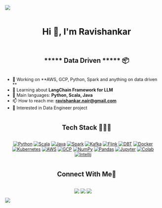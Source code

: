 <!--horizontal divider(gradiant)-->
<img src="https://user-images.githubusercontent.com/73097560/115834477-dbab4500-a447-11eb-908a-139a6edaec5c.gif">

<!--h1 without bottom border-->
<div id="user-content-toc">
  <ul align="center">
    <summary><h1 style="display: inline-block">Hi 👋, I'm Ravishankar</h1></summary>
  </ul>
</div>

<!--h2 without bottom border-->
<div id="user-content-toc">
  <ul align="center">
    <summary><h2 style="display: inline-block">***** Data Driven ***** 📦</h2></summary>
  </ul>
</div>

- 🔭 Working on **AWS, GCP, Python, Spark and anything on data driven **
- 🌱 Learning about **LangChain Framework for LLM**
- 💬 Main languages: **Python, Scala, Java**
- 📫 How to reach me: **ravishankar.nair@gmail.com**
- 🚩 Interested in Data Engineer project

<!--h1 without bottom border-->
<div id="user-content-toc">
  <ul align="center">
    <summary><h2 style="display: inline-block">Tech Stack 👨🏻‍💻</h2></summary>
  </ul>
</div>
<!--tech stack icons-->
<p align="center">
    <a href="https://github.com/passionbytes"><img alt="Python" src="https://img.shields.io/badge/Python-14354C?style=for-the-badge&logo=python&logoColor=white"></a>
   	<a href="https://github.com/passionbytes"><img alt="Scala" src="https://img.shields.io/badge/Scala-DC322F?style=for-the-badge&logo=scala&logoColor=white"></a>
   	<a href="https://github.com/passionbytes"><img alt="Java" src="https://img.shields.io/badge/Java-ED8B00?style=for-the-badge&logo=openjdk&logoColor=white"></a>
    <a href="https://github.com/passionbytes"><img alt="Spark" src="https://img.shields.io/badge/Apache_Spark-FFFFFF?style=for-the-badge&logo=apachespark&logoColor=#E35A16"></a>
    <a href="https://github.com/passionbytes"><img alt="Kafka" src="https://img.shields.io/badge/Apache_Kafka-231F20?style=for-the-badge&logo=apache-kafka&logoColor=white"></a>
    <a href="https://github.com/passionbytes"><img alt="Flink" src="https://img.shields.io/badge/Apache-D22128?style=for-the-badge&logo=Apache&logoColor=white"></a>
    <a href="https://github.com/passionbytes"><img alt="DBT" src="https://img.shields.io/badge/dbt-FF694B?style=for-the-badge&logo=dbt&logoColor=white"></a>
    <a href="https://github.com/passionbytes"><img alt="Docker" src="https://img.shields.io/badge/Docker-2CA5E0?style=for-the-badge&logo=docker&logoColor=white"></a>
    <a href="https://github.com/passionbytes"><img alt="Kubernetes" src="https://img.shields.io/badge/kubernetes-326ce5.svg?&style=for-the-badge&logo=kubernetes&logoColor=white"></a>
    <a href="https://github.com/passionbytes"><img alt="AWS" src="https://img.shields.io/badge/Amazon_AWS-FF9900?style=for-the-badge&logo=amazonaws&logoColor=white"></a>
    <a href="https://github.com/passionbytes"><img alt="GCP" src="https://img.shields.io/badge/Google_Cloud-4285F4?style=for-the-badge&logo=google-cloud&logoColor=white"></a>
    <a href="https://github.com/passionbytes"><img alt="NumPy" src="https://img.shields.io/badge/Numpy-777BB4?style=for-the-badge&logo=numpy&logoColor=white"></a>
    <a href="https://github.com/passionbytes"><img alt="Pandas" src="https://img.shields.io/badge/Pandas-2C2D72?style=for-the-badge&logo=pandas&logoColor=white"></a>
    <a href="https://github.com/passionbytes"><img alt="Jupyter" src="https://img.shields.io/badge/Jupyter-F37626.svg?&style=for-the-badge&logo=Jupyter&logoColor=white"></a>
    <a href="https://github.com/passionbytes"><img alt="Colab" src="https://img.shields.io/badge/Colab-F9AB00?style=for-the-badge&logo=googlecolab&color=52525"></a>
    <a href="https://github.com/passionbytes"><img alt="Intellij" src="https://img.shields.io/badge/IntelliJ_IDEA-000000.svg?style=for-the-badge&logo=intellij-idea&logoColor=white"></a>
   
</p>

<!-- Connect with me -->
<!--h2 without bottom border-->
<div id="user-content-toc">
  <ul align="center">
    <summary><h2 style="display: inline-block">Connect With Me🤝</h2></summary>
  </ul>
</div>
<!--icons and links-->
<p align="center">
<a href="ravishankar.nair@gmail.com/" target="blank"><img align="center" src="https://img.shields.io/badge/Gmail-D14836?style=for-the-badge&logo=gmail&logoColor=white" /></a>
<a href="https://www.linkedin.com/in/ravi-shankar-7785788/" target="blank"><img align="center" src="https://img.shields.io/badge/LinkedIn-0077B5?style=for-the-badge&logo=linkedin&logoColor=white" /></a> 
<a href="https://github.com/passionbytes" target="blank"><img align="center" src="https://img.shields.io/badge/GitHub-100000?style=for-the-badge&logo=github&logoColor=white" /></a>

</p>

<!--horizontal divider(gradiant)-->
<img src="https://user-images.githubusercontent.com/73097560/115834477-dbab4500-a447-11eb-908a-139a6edaec5c.gif">
